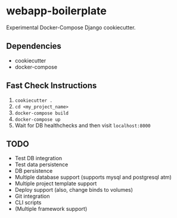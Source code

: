 # webapp-boilerplate

Experimental Docker-Compose Django cookiecutter.

## Dependencies

* cookiecutter
* docker-compose

## Fast Check Instructions

1. `cookiecutter .`
2. `cd <my_project_name>`
3. `docker-compose build`
4. `docker-compose up`
5. Wait for DB healthchecks and then visit `localhost:8000`

## TODO

* Test DB integration
* Test data persistence
* DB persistence
* Multiple database support (supports mysql and postgresql atm)
* Multiple project template support
* Deploy support (also, change binds to volumes)
* Git integration
* CLI scripts
* (Multiple framework support)